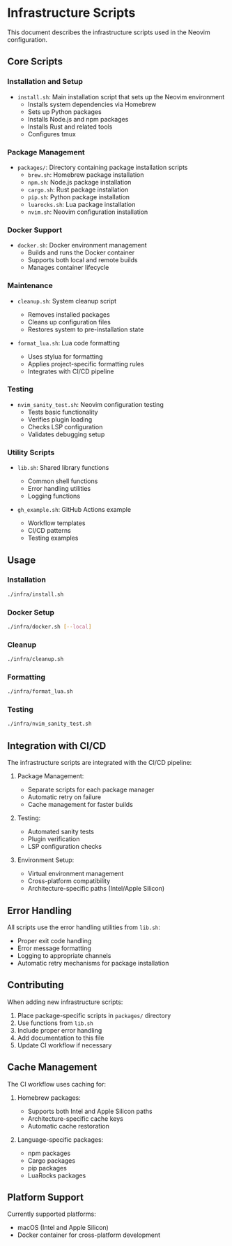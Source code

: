 # Infrastructure Scripts

This document describes the infrastructure scripts used in the Neovim configuration.

## Core Scripts

### Installation and Setup

- `install.sh`: Main installation script that sets up the Neovim environment
  - Installs system dependencies via Homebrew
  - Sets up Python packages
  - Installs Node.js and npm packages
  - Installs Rust and related tools
  - Configures tmux

### Package Management

- `packages/`: Directory containing package installation scripts
  - `brew.sh`: Homebrew package installation
  - `npm.sh`: Node.js package installation
  - `cargo.sh`: Rust package installation
  - `pip.sh`: Python package installation
  - `luarocks.sh`: Lua package installation
  - `nvim.sh`: Neovim configuration installation

### Docker Support

- `docker.sh`: Docker environment management
  - Builds and runs the Docker container
  - Supports both local and remote builds
  - Manages container lifecycle

### Maintenance

- `cleanup.sh`: System cleanup script
  - Removes installed packages
  - Cleans up configuration files
  - Restores system to pre-installation state

- `format_lua.sh`: Lua code formatting
  - Uses stylua for formatting
  - Applies project-specific formatting rules
  - Integrates with CI/CD pipeline

### Testing

- `nvim_sanity_test.sh`: Neovim configuration testing
  - Tests basic functionality
  - Verifies plugin loading
  - Checks LSP configuration
  - Validates debugging setup

### Utility Scripts

- `lib.sh`: Shared library functions
  - Common shell functions
  - Error handling utilities
  - Logging functions

- `gh_example.sh`: GitHub Actions example
  - Workflow templates
  - CI/CD patterns
  - Testing examples

## Usage

### Installation

```bash
./infra/install.sh
```

### Docker Setup

```bash
./infra/docker.sh [--local]
```

### Cleanup

```bash
./infra/cleanup.sh
```

### Formatting

```bash
./infra/format_lua.sh
```

### Testing

```bash
./infra/nvim_sanity_test.sh
```

## Integration with CI/CD

The infrastructure scripts are integrated with the CI/CD pipeline:

1. Package Management:
   - Separate scripts for each package manager
   - Automatic retry on failure
   - Cache management for faster builds

2. Testing:
   - Automated sanity tests
   - Plugin verification
   - LSP configuration checks

3. Environment Setup:
   - Virtual environment management
   - Cross-platform compatibility
   - Architecture-specific paths (Intel/Apple Silicon)

## Error Handling

All scripts use the error handling utilities from `lib.sh`:

- Proper exit code handling
- Error message formatting
- Logging to appropriate channels
- Automatic retry mechanisms for package installation

## Contributing

When adding new infrastructure scripts:

1. Place package-specific scripts in `packages/` directory
2. Use functions from `lib.sh`
3. Include proper error handling
4. Add documentation to this file
5. Update CI workflow if necessary

## Cache Management

The CI workflow uses caching for:

1. Homebrew packages:
   - Supports both Intel and Apple Silicon paths
   - Architecture-specific cache keys
   - Automatic cache restoration

2. Language-specific packages:
   - npm packages
   - Cargo packages
   - pip packages
   - LuaRocks packages

## Platform Support

Currently supported platforms:

- macOS (Intel and Apple Silicon)
- Docker container for cross-platform development
